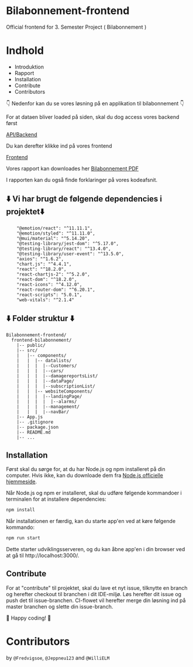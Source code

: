 # Bilabonnement-frontend

Official frontend for 3. Semester Project ( Bilabonnement ) 

# Indhold

- Introduktion
- Rapport
- Installation
- Contribute
- Contributors

👇 Nedenfor kan du se vores løsning på en applikation til bilabonnement 👇

For at dataen bliver loaded på siden, skal du dog access vores backend først  <BR>

[API/Backend](https://bilabonnementapi.azurewebsites.net/)

Du kan derefter klikke ind på vores frontend<BR>

[Frontend](https://bilabonnement-jcu7.onrender.com/)

Vores rapport kan downloades her [Bilabonnement PDF](https://github.com/WilliELM/Bilabonnement-frontend/files/13677367/Rapport-Bilabonnement.docx.pdf)


I rapporten kan du også finde forklaringer på vores kodeafsnit.


## ⬇️ Vi har brugt de følgende dependencies i projektet⬇️
```
    "@emotion/react": "^11.11.1",
    "@emotion/styled": "^11.11.0",
    "@mui/material": "^5.14.20",
    "@testing-library/jest-dom": "^5.17.0",
    "@testing-library/react": "^13.4.0",
    "@testing-library/user-event": "^13.5.0",
    "axios": "^1.6.2",
    "chart.js": "^4.4.1",
    "react": "^18.2.0",
    "react-chartjs-2": "^5.2.0",
    "react-dom": "^18.2.0",
    "react-icons": "^4.12.0",
    "react-router-dom": "^6.20.1",
    "react-scripts": "5.0.1",
    "web-vitals": "^2.1.4"

```
## ⬇️ Folder struktur ⬇️
```
Bilabonnement-frontend/ 
  frontend-bilabonnement/ 
    |-- public/ 
    |-- src/ 
    |   |-- components/ 
    |   |  |-- datalists/
    |   |  |  |--Customers/
    |   |  |  |--cars/ 
    |   |  |  |--damagereportsList/ 
    |   |  |  |--dataPage/
    |   |  |  |--subscriptionList/
    |   |  |-- websiteComponents/
    |   |  |  |--landingPage/
    |   |  |  |  |--alarms/ 
    |   |  |  |--management/ 
    |   |  |  |--navBar/
    |-- App.js 
    |-- .gitignore 
    |-- package.json 
    |-- README.md 
    |-- ... 
```
## Installation
Først skal du sørge for, at du har Node.js og npm installeret på din computer. Hvis ikke, kan du downloade dem fra [Node.js officielle hjemmeside](https://nodejs.org/).


Når Node.js og npm er installeret, skal du udføre følgende kommandoer i terminalen for at installere dependencies:

```bash
npm install
```
Når installationen er færdig, kan du starte app'en ved at køre følgende kommando:

```bash
npm run start
```
Dette starter udviklingsserveren, og du kan åbne app'en i din browser ved at gå til http://localhost:3000/.

## Contribute

For at "contribute" til projektet, skal du lave et nyt issue, tilknytte en branch og herefter checkout til branchen i dit IDE-miljø. Løs herefter dit issue og push det til issue-branchen.
CI-flowet vil herefter merge din løsning ind på master branchen og slette din issue-branch. 

🎉 Happy coding! 🎉

# Contributors
by `@Fredvigsoe`, `@Jeppneu123` and `@WilliELM`
